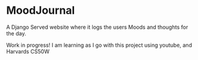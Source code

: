 # MoodJournal
A Django Served website where it logs the users Moods and thoughts for the day. 


Work in progress!
I am learning as I go with this project using youtube, and Harvards CS50W
